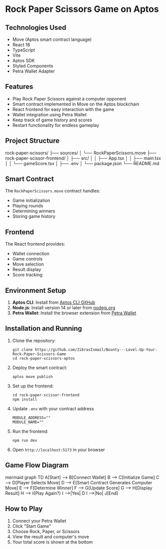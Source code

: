 # Rock Paper Scissors Game on Aptos

## Technologies Used

- Move (Aptos smart contract language)
- React 18
- TypeScript
- Vite
- Aptos SDK
- Styled Components
- Petra Wallet Adapter

## Features

- Play Rock Paper Scissors against a computer opponent
- Smart contract implemented in Move on the Aptos blockchain
- React frontend for easy interaction with the game
- Wallet integration using Petra Wallet
- Keep track of game history and scores
- Restart functionality for endless gameplay

## Project Structure

rock-paper-scissors/
├── sources/
│ └── RockPaperScissors.move
├── rock-paper-scissor-frontend/
│ ├── src/
│ │ ├── App.tsx
│ │ ├── main.tsx
│ │ └── gameScore.tsx
│ ├── .env
│ └── package.json
└── README.md

## Smart Contract

The `RockPaperScissors.move` contract handles:

- Game initialization
- Playing rounds
- Determining winners
- Storing game history

## Frontend

The React frontend provides:

- Wallet connection
- Game controls
- Move selection
- Result display
- Score tracking

## Environment Setup

1. **Aptos CLI**: Install from [Aptos CLI GitHub](https://github.com/aptos-labs/aptos-core/releases)
2. **Node.js**: Install version 14 or later from [nodejs.org](https://nodejs.org/)
3. **Petra Wallet**: Install the browser extension from [Petra Wallet](https://petra.app/)

## Installation and Running

1. Clone the repository:

   ```
   git clone https://github.com/ZibrasIsmail/Bounty---Level-Up-Your-Rock-Paper-Scissors-Game
   cd rock-paper-scissors-aptos
   ```

2. Deploy the smart contract:

   ```
   aptos move publish
   ```

3. Set up the frontend:

   ```
   cd rock-paper-scissor-frontend
   npm install
   ```

4. Update `.env` with your contract address
   ```
   MODULE_ADDRESS=""
   MODULE_NAME=""
   ```

5. Run the frontend:

   ```
   npm run dev
   ```

6. Open `http://localhost:5173` in your browser

## Game Flow Diagram

mermaid
graph TD
A[Start] --> B[Connect Wallet]
B --> C[Initialize Game]
C --> D[Player Selects Move]
D --> E[Smart Contract Generates Computer Move]
E --> F[Determine Winner]
F --> G[Update Score]
G --> H[Display Result]
H --> I{Play Again?}
I -->|Yes| D
I -->|No| J[End]

## How to Play

1. Connect your Petra Wallet
2. Click "Start Game"
3. Choose Rock, Paper, or Scissors
4. View the result and computer's move
5. Your total score is shown at the bottom
